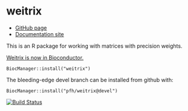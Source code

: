 # weitrix

* [GitHub page](https://github.com/pfh/weitrix)
* [Documentation site](http://logarithmic.net/weitrix/)

This is an R package for working with matrices with precision weights.

[Weitrix is now in Bioconductor.](https://bioconductor.org/packages/release/bioc/html/weitrix.html)

```
BiocManager::install("weitrix")
```

The bleeding-edge devel branch can be installed from github with:

```
BiocManager::install("pfh/weitrix@devel")
```

[![Build Status](https://travis-ci.org/pfh/weitrix.svg?branch=devel)](https://travis-ci.org/pfh/weitrix)
